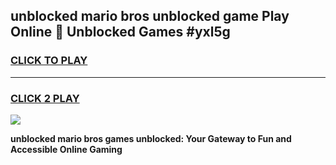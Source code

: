 
## unblocked mario bros unblocked game Play Online 👋 Unblocked Games #yxl5g
<h3>
<a href="https://premium.freeplayer.one?title=unblocked_mario_bros&ref=21F">CLICK TO PLAY</a></h3>
<hr>

<h3>
<a href="https://premium.freeplayer.one?title=unblocked_mario_bros&ref=21F">CLICK 2 PLAY</a>
  
</h3>

<a href="https://premium.freeplayer.one?title=unblocked_mario_bros&ref=21F/"><img src="https://clearcache.store/games.png"></a>


**unblocked mario bros games unblocked: Your Gateway to Fun and Accessible Online Gaming**
